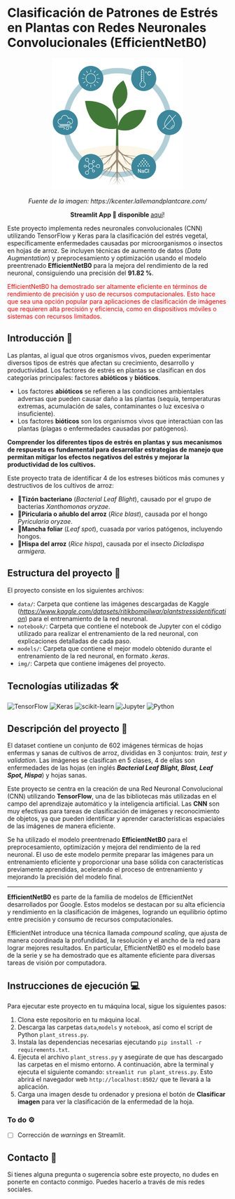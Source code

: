 # Clasificación de Patrones de Estrés en Plantas con Redes Neuronales Convolucionales (EfficientNetB0)

<p align="center">
  <img src="img/stress-abiotic.png" alt="App" width="300px">
</p>

<p align="center">
  <i>Fuente de la imagen: https://kcenter.lallemandplantcare.com/</i>
</p>

<p align="center">
  <b>Streamlit App 📱 disponible </b><a href="https://digit-recognition0-9.streamlit.app/">aquí</a>!
</p>

Este proyecto implementa redes neuronales convolucionales (CNN) utilizando TensorFlow y Keras para la clasificación del estrés vegetal, específicamente enfermedades causadas por microorganismos o insectos en hojas de arroz. Se incluyen técnicas de aumento de datos (*Data Augmentation*) y preprocesamiento y optimización usando el modelo preentrenado **EfficientNetB0** para la mejora del rendimiento de la red neuronal, consiguiendo una precisión del **91.82 %**.

<span style="color:red">EfficientNetB0 ha demostrado ser altamente eficiente en términos de rendimiento de precisión y uso de recursos computacionales. Esto hace que sea una opción popular para aplicaciones de clasificación de imágenes que requieren alta precisión y eficiencia, como en dispositivos móviles o sistemas con recursos limitados.</span>

## Introducción 🔬

Las plantas, al igual que otros organismos vivos, pueden experimentar diversos tipos de estrés que afectan su crecimiento, desarrollo y productividad. Los factores de estrés en plantas se clasifican en dos categorías principales: factores **abióticos** y **bióticos**.

- Los factores **abióticos** se refieren a las condiciones ambientales adversas que pueden causar daño a las plantas (sequía, temperaturas extremas, acumulación de sales, contaminantes o luz excesiva o insuficiente).
- Los factores **bióticos** son los organismos vivos que interactúan con las plantas (plagas o enfermedades causadas por patógenos).

**Comprender los diferentes tipos de estrés en plantas y sus mecanismos de respuesta es fundamental para desarrollar estrategias de manejo que permitan mitigar los efectos negativos del estrés y mejorar la productividad de los cultivos.**

Este proyecto trata de identificar 4 de los estreses bióticos más comunes y destructivos de los cultivos de arroz: 

- 🌾**Tizón bacteriano** (*Bacterial Leaf Blight*), causado por el grupo de bacterias *Xanthomonas oryzae*.
- 🍂**Piricularia o añublo del arroz** (*Rice blast*), causada por el hongo *Pyricularia oryzae*.
- 🍃**Mancha foliar** (*Leaf spot*), cuasada por varios patógenos, incluyendo hongos.
- 🐛**Hispa del arroz** (*Rice hispa*), causada por el insecto *Dicladispa armigera*.

## Estructura del proyecto 📂

El proyecto consiste en los siguientes archivos:

- ``data/``: Carpeta que contiene las imágenes descargadas de Kaggle (*https://www.kaggle.com/datasets/ritikbompilwar/plantstressidentification*) para el entrenamiento de la red neuronal.
- ``notebook/``: Carpeta que contiene el notebook de Jupyter con el código utilizado para realizar el entrenamiento de la red neuronal, con explicaciones detalladas de cada paso.
- ``models/``: Carpeta que contiene el mejor modelo obtenido durante el entrenamiento de la red neuronal, en formato *.keras*.
- ``img/``: Carpeta que contiene imágenes del proyecto.

## Tecnologías utilizadas 🛠️

![TensorFlow](https://img.shields.io/badge/TensorFlow-FF6F00?style=for-the-badge&logo=tensorflow&logoColor=white)
![Keras](https://img.shields.io/badge/Keras-D00000?style=for-the-badge&logo=keras&logoColor=white)
![scikit-learn](https://img.shields.io/badge/scikit--learn-F7931E?style=for-the-badge&logo=scikit-learn&logoColor=white)
![Jupyter](https://img.shields.io/badge/Jupyter-F37626?style=for-the-badge&logo=jupyter&logoColor=white)
![Python](https://img.shields.io/badge/Python-3776AB?style=for-the-badge&logo=python&logoColor=white)
  
## Descripción del proyecto 📝

El dataset contiene un conjunto de 602 imágenes térmicas de hojas enfermas y sanas de cultivos de arroz, divididas en 3 conjuntos: *train, test y validation*. Las imágenes se clasifican en 5 clases, 4 de ellas son enfermedades de las hojas (en inglés ***Bacterial Leaf Blight, Blast, Leaf Spot, Hispa***) y hojas sanas.

Este proyecto se centra en la creación de una Red Neuronal Convolucional (CNN) utilizando **TensorFlow**, una de las bibliotecas más utilizadas en el campo del aprendizaje automático y la inteligencia artificial. Las **CNN** son muy efectivas para tareas de clasificación de imágenes y reconocimiento de objetos, ya que pueden identificar y aprender características espaciales de las imágenes de manera eficiente. 

Se ha utilizado el modelo preentrenado **EfficientNetB0** para el preprocesamiento, optimización y mejora del rendimiento de la red neuronal. El uso de este modelo permite preparar las imágenes para un entrenamiento eficiente y proporcionar una base sólida con características previamente aprendidas, acelerando el proceso de entrenamiento y mejorando la precisión del modelo final.

---
**EfficientNetB0** es parte de la familia de modelos de EfficientNet desarrollados por Google. Estos modelos se destacan por su alta eficiencia y rendimiento en la clasificación de imágenes, logrando un equilibrio óptimo entre precisión y consumo de recursos computacionales.

EfficientNet introduce una técnica llamada *compound scaling*, que ajusta de manera coordinada la profundidad, la resolución y el ancho de la red para lograr mejores resultados. En particular, EfficientNetB0 es el modelo base de la serie y se ha demostrado que es altamente eficiente para diversas tareas de visión por computadora.

## Instrucciones de ejecución 💻
Para ejecutar este proyecto en tu máquina local, sigue los siguientes pasos:

1. Clona este repositorio en tu máquina local.
2. Descarga las carpetas ``data``,``models`` y ``notebook``, así como el script de Python ``plant_stress.py``.
3. Instala las dependencias necesarias ejecutando ``pip install -r requirements.txt``.
4. Ejecuta el archivo ``plant_stress.py`` y asegúrate de que has descargado las carpetas en el mismo entorno. A continuación, abre la terminal y ejecuta el siguiente comando: ``streamlit run plant_stress.py``. Esto abrirá el navegador web ``http://localhost:8502/`` que te llevará a la aplicación.
5. Carga una imagen desde tu ordenador y presiona el botón de **Clasificar imagen** para ver la clasificación de la enfermedad de la hoja. 

### To do ⚙️

- [ ] Corrección de *warnings* en Streamlit.

## Contacto 📧
Si tienes alguna pregunta o sugerencia sobre este proyecto, no dudes en ponerte en contacto conmigo. Puedes hacerlo a través de mis redes sociales.
 
